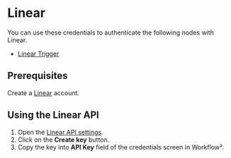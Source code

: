 # Linear

You can use these credentials to authenticate the following nodes with Linear.
- [Linear Trigger](/workflow/integrations/trigger-nodes/workflow-nodes-base.linearTrigger/)

## Prerequisites

Create a [Linear](https://linear.app/) account.

## Using the Linear API

1. Open the [Linear API settings](https://linear.app/settings/api).
2. Click on the **Create key** button.
3. Copy the key into **API Key** field of the credentials screen in Workflow².
